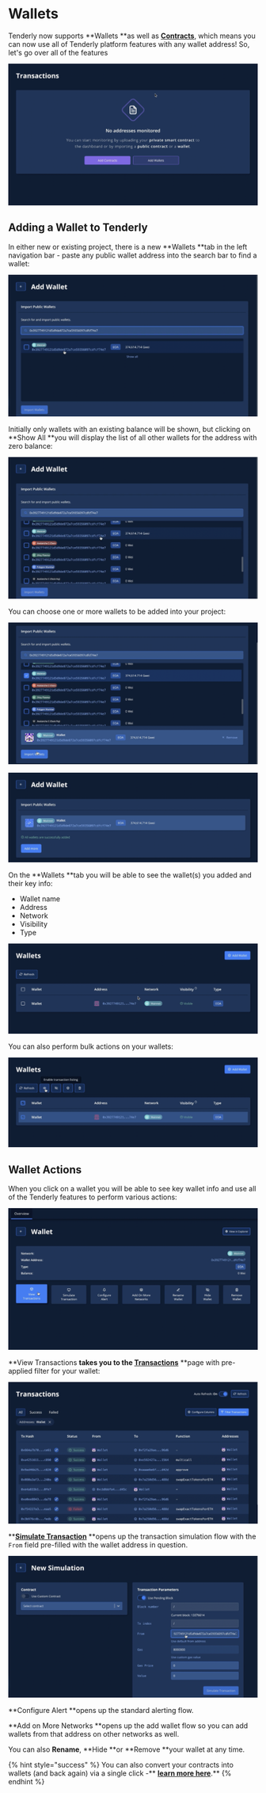 # Wallets

Tenderly now supports **Wallets **as well as [**Contracts**](../smart-contracts/), which means you can now use all of Tenderly platform features with any wallet address! So, let's go over all of the features

![](<../../.gitbook/assets/Screenshot 2021-10-14 at 13.25.24.png>)

## Adding a Wallet to Tenderly

In either new or existing project, there is a new **Wallets **tab in the left navigation bar - paste any public wallet address into the search bar to find a wallet:

![](<../../.gitbook/assets/Screenshot 2021-10-14 at 13.29.43.png>)

Initially only wallets with an existing balance will be shown, but clicking on **Show All **you will display the list of all other wallets for the address with zero balance:

![](<../../.gitbook/assets/Screenshot 2021-10-14 at 13.31.21.png>)

You can choose one or more wallets to be added into your project:

![](<../../.gitbook/assets/Screenshot 2021-10-14 at 13.33.42.png>)

![](<../../.gitbook/assets/Screenshot 2021-10-14 at 13.34.45.png>)

On the **Wallets **tab you will be able to see the wallet(s) you added and their key info:

* Wallet name
* Address
* Network
* Visibility
* Type

![](<../../.gitbook/assets/Screenshot 2021-10-14 at 13.36.01.png>)

You can also perform bulk actions on your wallets:

![](<../../.gitbook/assets/Screenshot 2021-10-14 at 13.36.39.png>)

## Wallet Actions

When you click on a wallet you will be able to see key wallet info and use all of the Tenderly features to perform various actions:

![](<../../.gitbook/assets/Screenshot 2021-10-14 at 13.40.11.png>)

**View Transactions **takes you to the [**Transactions**](../contracts/)** **page with pre-applied filter for your wallet:

![](<../../.gitbook/assets/Screenshot 2021-10-14 at 13.41.21.png>)

****[**Simulate Transaction**](../../simulations-and-forks/how-to-simulate-a-transaction/)** **opens up the transaction simulation flow with the `From` field pre-filled with the wallet address in question.

![](<../../.gitbook/assets/Screenshot 2021-10-14 at 13.41.50.png>)

**Configure Alert **opens up the standard alerting flow.&#x20;

**Add on More Networks **opens up the add wallet flow so you can add wallets from that address on other networks as well.

You can also **Rename**, **Hide **or **Remove **your wallet at any time.

{% hint style="success" %}
You can also convert your contracts into wallets (and back again) via a single click -** **[**learn more here**](converting-contracts-into-wallets.md)**.**
{% endhint %}
